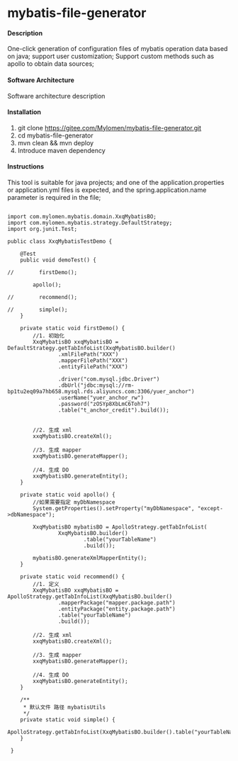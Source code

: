 # mybatis-file-generator

#### Description
One-click generation of configuration files of mybatis operation data based on java; 
support user customization;
Support custom methods such as apollo to obtain data sources;

#### Software Architecture
Software architecture description

#### Installation

1.  git clone https://gitee.com/Mylomen/mybatis-file-generator.git
2.  cd  mybatis-file-generator
3.  mvn clean && mvn deploy
4.  Introduce maven dependency

#### Instructions
This tool is suitable for java projects; and one of the application.properties or application.yml files is expected, and the spring.application.name parameter is required in the file;
```aidl

import com.mylomen.mybatis.domain.XxqMybatisBO;
import com.mylomen.mybatis.strategy.DefaultStrategy;
import org.junit.Test;

public class XxqMybatisTestDemo {

    @Test
    public void demoTest() {

//        firstDemo();

        apollo();

//        recommend();

//        simple();
    }

    private static void firstDemo() {
        //1. 初始化
        XxqMybatisBO xxqMybatisBO = DefaultStrategy.getTabInfoList(XxqMybatisBO.builder()
                .xmlFilePath("XXX")
                .mapperFilePath("XXX")
                .entityFilePath("XXX")

                .driver("com.mysql.jdbc.Driver")
                .dbUrl("jdbc:mysql://rm-bp1tu2eq09a7hb658.mysql.rds.aliyuncs.com:3306/yuer_anchor")
                .userName("yuer_anchor_rw")
                .password("zOSYp8XbLmC6Toh7")
                .table("t_anchor_credit").build());


        //2. 生成 xml
        xxqMybatisBO.createXml();

        //3. 生成 mapper
        xxqMybatisBO.generateMapper();

        //4. 生成 DO
        xxqMybatisBO.generateEntity();
    }

    private static void apollo() {
        //如果需要指定 myDbNamespace
        System.getProperties().setProperty("myDbNamespace", "except->dbNamespace");

        XxqMybatisBO mybatisBO = ApolloStrategy.getTabInfoList(
                XxqMybatisBO.builder()
                        .table("yourTableName")
                        .build());

        mybatisBO.generateXmlMapperEntity();
    }

    private static void recommend() {
        //1. 定义
        XxqMybatisBO xxqMybatisBO = ApolloStrategy.getTabInfoList(XxqMybatisBO.builder()
                .mapperPackage("mapper.package.path")
                .entityPackage("entity.package.path")
                .table("yourTableName")
                .build());

        //2. 生成 xml
        xxqMybatisBO.createXml();

        //3. 生成 mapper
        xxqMybatisBO.generateMapper();

        //4. 生成 DO
        xxqMybatisBO.generateEntity();
    }

    /**
     * 默认文件 路径 mybatisUtils
     */
    private static void simple() {
        ApolloStrategy.getTabInfoList(XxqMybatisBO.builder().table("yourTableName").build()).generateXmlMapperEntity();
    }
    
 }

```
